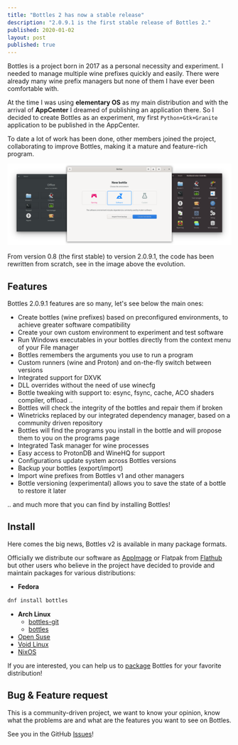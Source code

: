 ```yaml
---
title: "Bottles 2 has now a stable release"
description: "2.0.9.1 is the first stable release of Bottles 2."
published: 2020-01-02
layout: post
published: true
---
```

Bottles is a project born in 2017 as a personal necessity and experiment. I 
needed to manage multiple wine prefixes quickly and easily. There were already 
many wine prefix managers but none of them I have ever been comfortable with.

At the time I was using **elementary OS** as my main distribution and with the 
arrival of **AppCenter** I dreamed of publishing an application there. So I 
decided to create Bottles as an experiment, my first `Python+Gtk+Granite` 
application to be published in the AppCenter.

To date a lot of work has been done, other members joined the project, 
collaborating to improve Bottles, making it a mature and feature-rich program.

![Bottles from release 0.8 to 2.0.9.1](/uploads/bottles-history.png)

From version 0.8 (the first stable) to version 2.0.9.1, the code has been 
rewritten from scratch, see in the image above the evolution.

## Features
Bottles 2.0.9.1 features are so many, let's see below the main ones:

- Create bottles (wine prefixes) based on preconfigured environments, to 
achieve greater software compatibility
- Create your own custom environment to experiment and test software
- Run Windows executables in your bottles directly from the context menu of 
your File manager
- Bottles remembers the arguments you use to run a program
- Custom runners (wine and Proton) and on-the-fly switch between versions
- Integrated support for DXVK
- DLL overrides without the need of use winecfg
- Bottle tweaking with support to: esync, fsync, cache, ACO shaders compiler, 
offload ..
- Bottles will check the integrity of the bottles and repair them if broken
- Winetricks replaced by our integrated dependency manager, based on a community 
driven repository
- Bottles will find the programs you install in the bottle and will propose them 
to you on the programs page
- Integrated Task manager for wine processes
- Easy access to ProtonDB and WineHQ for support
- Configurations update system across Bottles versions
- Backup your bottles (export/import)
- Import wine prefixes from Bottles v1 and other managers
- Bottle versioning (experimental) allows you to save the state of a bottle to 
restore it later

.. and much more that you can find by installing Bottles!

## Install
Here comes the big news, Bottles v2 is available in many package formats.

Officially we distribute our software as 
[AppImage](https://github.com/bottlesdevs/Bottles#appimage-eyes) or 
Flatpak from [Flathub](https://flathub.org/apps/details/com.usebottles.bottles) 
but other users who believe in the project have decided to provide and maintain 
packages for various distributions:

- **Fedora**
```bash
dnf install bottles
```
- **Arch Linux**
  - [bottles-git](https://aur.archlinux.org/packages/bottles-git)
  - [bottles](https://aur.archlinux.org/packages/bottles)
- [Open Suse](https://download.opensuse.org/repositories/home:/WhiXard/openSUSE_Tumbleweed/x86_64/)
- [Void Linux](https://github.com/void-linux/void-packages/pull/27066)
- [NixOS](https://github.com/bottlesdevs/Bottles/issues/72)

If you are interested, you can help us to 
[package](https://github.com/bottlesdevs/Bottles#unofficial-packages) Bottles
for your favorite distribution!

## Bug & Feature request
This is a community-driven project, we want to know your opinion, know what 
the problems are and what are the features you want to see on Bottles. 

See you in the GitHub [Issues](https://github.com/bottlesdevs/Bottles/issues)!